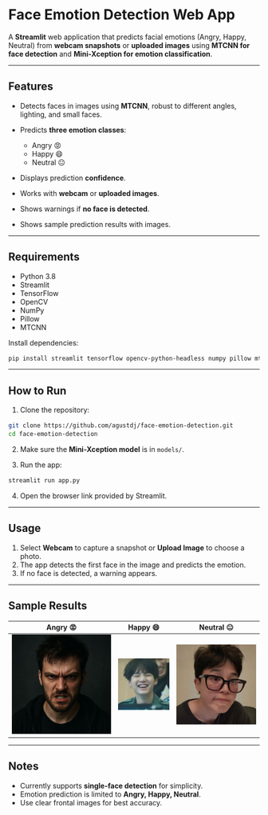 # Face Emotion Detection Web App

A **Streamlit** web application that predicts facial emotions (Angry, Happy, Neutral) from **webcam snapshots** or **uploaded images** using **MTCNN for face detection** and **Mini-Xception for emotion classification**.

---

## Features

* Detects faces in images using **MTCNN**, robust to different angles, lighting, and small faces.
* Predicts **three emotion classes**:

  * Angry 😡
  * Happy 😄
  * Neutral 😐
* Displays prediction **confidence**.
* Works with **webcam** or **uploaded images**.
* Shows warnings if **no face is detected**.
* Shows sample prediction results with images.

---

## Requirements

* Python 3.8
* Streamlit
* TensorFlow
* OpenCV
* NumPy
* Pillow
* MTCNN

Install dependencies:

```bash
pip install streamlit tensorflow opencv-python-headless numpy pillow mtcnn
```

---

## How to Run

1. Clone the repository:

```bash
git clone https://github.com/agustdj/face-emotion-detection.git
cd face-emotion-detection
```

2. Make sure the **Mini-Xception model** is in `models/`.

3. Run the app:

```bash
streamlit run app.py
```

4. Open the browser link provided by Streamlit.

---

## Usage

1. Select **Webcam** to capture a snapshot or **Upload Image** to choose a photo.
2. The app detects the first face in the image and predicts the emotion.
3. If no face is detected, a warning appears.

---

## Sample Results

| Angry 😡                                                  | Happy 😄                                                  | Neutral 😐                                                    |
| --------------------------------------------------------- | --------------------------------------------------------- | ------------------------------------------------------------- |
| ![Angry](assets/angry_example.jpg)| ![Happy](assets/happy_example.jpg)| ![Neutral](assets/neutral_example.jpg)|

---

## Notes

* Currently supports **single-face detection** for simplicity.
* Emotion prediction is limited to **Angry, Happy, Neutral**.
* Use clear frontal images for best accuracy.

